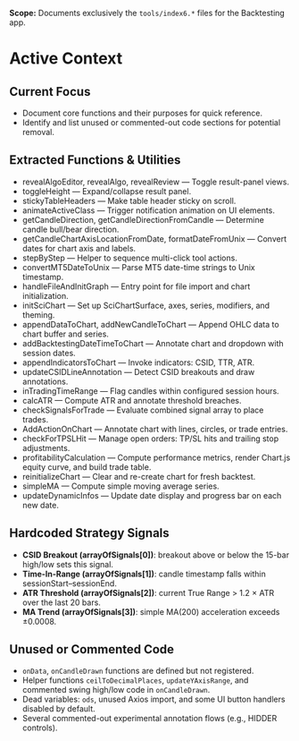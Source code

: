 **Scope:** Documents exclusively the `tools/index6.*` files for the Backtesting app.

# Active Context

## Current Focus
- Document core functions and their purposes for quick reference.
- Identify and list unused or commented-out code sections for potential removal.

## Extracted Functions & Utilities
- revealAlgoEditor, revealAlgo, revealReview — Toggle result-panel views.
- toggleHeight — Expand/collapse result panel.
- stickyTableHeaders — Make table header sticky on scroll.
- animateActiveClass — Trigger notification animation on UI elements.
- getCandleDirection, getCandleDirectionFromCandle — Determine candle bull/bear direction.
- getCandleChartAxisLocationFromDate, formatDateFromUnix — Convert dates for chart axis and labels.
- stepByStep — Helper to sequence multi-click tool actions.
- convertMT5DateToUnix — Parse MT5 date-time strings to Unix timestamp.
- handleFileAndInitGraph — Entry point for file import and chart initialization.
- initSciChart — Set up SciChartSurface, axes, series, modifiers, and theming.
- appendDataToChart, addNewCandleToChart — Append OHLC data to chart buffer and series.
- addBacktestingDateTimeToChart — Annotate chart and dropdown with session dates.
- appendIndicatorsToChart — Invoke indicators: CSID, TTR, ATR.
- updateCSIDLineAnnotation — Detect CSID breakouts and draw annotations.
- inTradingTimeRange — Flag candles within configured session hours.
- calcATR — Compute ATR and annotate threshold breaches.
- checkSignalsForTrade — Evaluate combined signal array to place trades.
- AddActionOnChart — Annotate chart with lines, circles, or trade entries.
- checkForTPSLHit — Manage open orders: TP/SL hits and trailing stop adjustments.
- profitabilityCalculation — Compute performance metrics, render Chart.js equity curve, and build trade table.
- reinitializeChart — Clear and re-create chart for fresh backtest.
- simpleMA — Compute simple moving average series.
- updateDynamicInfos — Update date display and progress bar on each new date.

## Hardcoded Strategy Signals
- **CSID Breakout (arrayOfSignals[0])**: breakout above or below the 15-bar high/low sets this signal.
- **Time-In-Range (arrayOfSignals[1])**: candle timestamp falls within sessionStart–sessionEnd.
- **ATR Threshold (arrayOfSignals[2])**: current True Range > 1.2 × ATR over the last 20 bars.
- **MA Trend (arrayOfSignals[3])**: simple MA(200) acceleration exceeds ±0.0008.

## Unused or Commented Code
- `onData`, `onCandleDrawn` functions are defined but not registered.
- Helper functions `ceilToDecimalPlaces`, `updateYAxisRange`, and commented swing high/low code in `onCandleDrawn`.
- Dead variables: `ods`, unused Axios import, and some UI button handlers disabled by default.
- Several commented-out experimental annotation flows (e.g., HIDDER controls).
